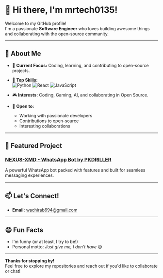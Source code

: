 # 👋 Hi there, I'm mrtech0135!

Welcome to my GitHub profile!  
I'm a passionate **Software Engineer** who loves building awesome things and collaborating with the open-source community.

---

## 🚀 About Me

- 🔭 **Current Focus:** Coding, learning, and contributing to open-source projects.
- 🧰 **Top Skills:**  
  ![Python](https://img.shields.io/badge/-Python-3670A0?style=flat&logo=Python&logoColor=ffdd54) 
  ![React](https://img.shields.io/badge/-React-20232A?style=flat&logo=react&logoColor=61DAFB)
  ![JavaScript](https://img.shields.io/badge/-JavaScript-323330?style=flat&logo=javascript&logoColor=F7DF1E)

- 🎮 **Interests:** Coding, Gaming, AI, and collaborating in Open Source.

- 🤝 **Open to:**  
  - Working with passionate developers  
  - Contributions to open-source  
  - Interesting collaborations

---

## 🌟 Featured Project

### [NEXUS-XMD - WhatsApp Bot by PKDRILLER](https://github.com/pkdriller/nexus-xmd)
A powerful WhatsApp bot packed with features and built for seamless messaging experiences.

---

## 📫 Let's Connect!

- **Email:** wachirab694@gmail.com

---

## 😄 Fun Facts

- I'm funny (or at least, I try to be!)
- Personal motto: *Just give me, I don't have* 😅

---

**Thanks for stopping by!**  
Feel free to explore my repositories and reach out if you'd like to collaborate or chat!

